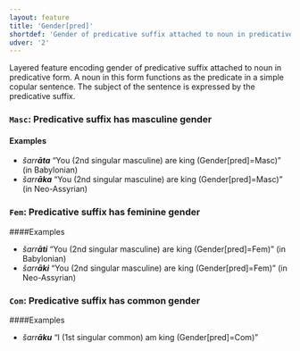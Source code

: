 ```yaml
---
layout: feature
title: 'Gender[pred]'
shortdef: 'Gender of predicative suffix attached to noun in predicative form'
udver: '2'
---
```


Layered feature encoding gender of predicative suffix attached to noun in predicative form. A noun in this form functions as the predicate in a simple copular sentence. The subject of the sentence is expressed by the predicative suffix. 

### <a name="Masc">`Masc`</a>: Predicative suffix has masculine gender

#### Examples
* _šarr<b>āta</b>_ “You (2nd singular masculine) are king (Gender[pred]=Masc)” (in Babylonian)
* _šarr<b>āka</b>_ “You (2nd singular masculine) are king (Gender[pred]=Masc)” (in Neo-Assyrian)

### <a name="Fem">`Fem`</a>: Predicative suffix has feminine gender

####Examples
* _šarr<b>āti</b>_ “You (2nd singular masculine) are king (Gender[pred]=Fem)” (in Babylonian)
* _šarr<b>āki</b>_ “You (2nd singular masculine) are king (Gender[pred]=Fem)” (in Neo-Assyrian)

### <a name="Com">`Com`</a>: Predicative suffix has common gender
####Examples
* _šarr<b>āku</b>_ “I (1st singular common) am king (Gender[pred]=Com)”




<!-- Interlanguage links updated Po 11. listopadu 2024, 20:09:43 CET -->
